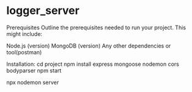 # logger_server

Prerequisites
Outline the prerequisites needed to run your project. This might include:

Node.js (version)
MongoDB (version)
Any other dependencies or tool(postman)

Installation:
cd project
npm install express mongoose nodemon cors bodyparser
npm start

npx nodemon server

